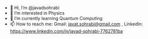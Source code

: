 - 👋 Hi, I’m @javadsohrabi
- 👀 I’m interested in Physics
- 🌱 I’m currently learning Quantum Computing
- 📫 How to reach me: Gmail: javat.sohrabi@gmail.com , LinkedIn: https://www.linkedin.com/in/javad-sohrabi-7762781ba

<!---
javadsohrabi/javadsohrabi is a ✨ special ✨ repository because its `README.md` (this file) appears on your GitHub profile.
You can click the Preview link to take a look at your changes.
--->
